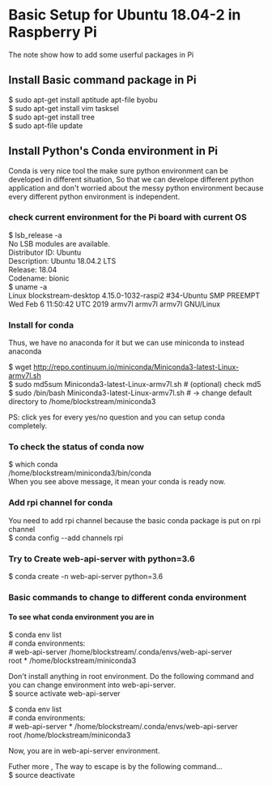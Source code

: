 # Basic Setup for Ubuntu 18.04-2 in Raspberry Pi 
The note show how to add some userful packages in Pi  
## Install Basic command package in Pi   
$ sudo apt-get install aptitude apt-file byobu  
$ sudo apt-get install vim tasksel   
$ sudo apt-get install tree  
$ sudo apt-file update    

## Install Python's Conda environment in Pi
Conda is very nice tool the make sure python environment can be developed in different situation, So that we can develope different python application and don't worried about the messy python environment because every different python environment is independent.   
 
### check current environment for the Pi board with current OS
   
$ lsb_release -a     
No LSB modules are available.  
Distributor ID:	Ubuntu  
Description:	Ubuntu 18.04.2 LTS  
Release:	18.04  
Codename:	bionic  
$ uname -a    
Linux blockstream-desktop 4.15.0-1032-raspi2 #34-Ubuntu SMP PREEMPT Wed Feb 6 11:50:42 UTC 2019 armv7l armv7l armv7l GNU/Linux    

### Install for conda      
Thus, we have no anaconda for it but we can use miniconda to instead anaconda   
  
$ wget http://repo.continuum.io/miniconda/Miniconda3-latest-Linux-armv7l.sh  
$ sudo md5sum Miniconda3-latest-Linux-armv7l.sh # (optional) check md5   
$ sudo /bin/bash Miniconda3-latest-Linux-armv7l.sh # -> change default directory to /home/blockstream/miniconda3  
  
PS: click yes for every yes/no question and you can setup conda completely.   
  
### To check the status of conda now 
$ which conda    
/home/blockstream/miniconda3/bin/conda    
When you see above message, it mean your conda is ready now.   
  
### Add rpi channel for conda  
You need to add rpi channel because the basic conda package is put on  rpi channel    
$ conda config --add channels rpi  
  
### Try to Create web-api-server with python=3.6  
$ conda create -n web-api-server python=3.6  

### Basic commands to change to different conda environment  
#### To see what conda environment you are in
$ conda env list   
\# conda environments:  
\#
web-api-server           /home/blockstream/.conda/envs/web-api-server  
root                  *  /home/blockstream/miniconda3   

Don't install anything in root environment.  Do the following command and you can change environment into web-api-server.  
$ source activate web-api-server  
  
$ conda env list   
\# conda environments:   
\#
web-api-server        *  /home/blockstream/.conda/envs/web-api-server  
root                     /home/blockstream/miniconda3   
  
Now, you are in web-api-server environment.  
  
Futher more , The way to escape is by the following command...  
$ source deactivate   

